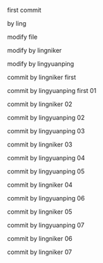 
first commit

by ling

modify file

modify by lingniker

modify by lingyuanping

commit by lingniker first

commit by lingyuanping first 01

commit by lingniker 02

commit by lingyuanping 02

commit by lingyuanping 03

commit by lingniker 03

commit by lingyuanping 04

commit by lingyuanping 05

commit by lingniker 04

commit by lingyuanping 06

commit by lingniker 05

commit by lingyuanping 07

commit by lingniker 06

commit by lingniker 07
